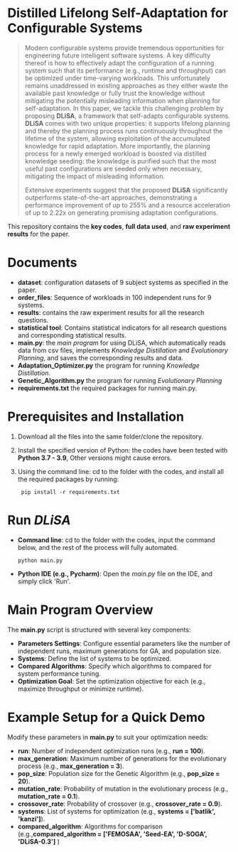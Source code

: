 # Distilled Lifelong Self-Adaptation for Configurable Systems

> Modern configurable systems provide tremendous opportunities for engineering future intelligent software systems. A key difficulty thereof is how to effectively adapt the configuration of a running system such that its performance (e.g., runtime and throughput) can be optimized under time-varying workloads. This unfortunately remains unaddressed in existing approaches as they either waste the available past knowledge or fully trust the knowledge without mitigating the potentially misleading information when planning for self-adaptation. In this paper, we tackle this challenging problem by proposing **DLiSA**, a framework that self-adapts configurable systems. **DLiSA** comes with two unique properties: it supports lifelong planning and thereby the planning process runs continuously throughout the lifetime of the system, allowing exploitation of the accumulated knowledge for rapid adaptation. More importantly, the planning process for a newly emerged workload is boosted via distilled knowledge seeding: the knowledge is purified such that the most useful past configurations are seeded only when necessary, mitigating the impact of misleading information.
> 
> Extensive experiments suggest that the proposed **DLiSA** significantly outperforms state-of-the-art approaches, demonstrating a performance improvement of up to 255\% and a resource acceleration of up to 2.22x on generating promising adaptation configurations.

This repository contains the **key codes**, **full data used**,  and **raw experiment results** for the paper.

# Documents

- **dataset**:
  configuration datasets of 9 subject systems as specified in the paper.
- **order_files**:
  Sequence of workloads in 100 independent runs for 9 systems.
- **results**:
  contains the raw experiment results for all the research questions.
- **statistical tool**:
  Contains statistical indicators for all research questions and corresponding statistical results.
- **main.py**:
  the *main program* for using DLiSA, which automatically reads data from csv files, implements *Knowledge Distillation* and *Evolutionary Planning*, and saves the corresponding results and data.
- **Adaptation_Optimizer.py**
  the program for running *Knowledge Distillation*.
- **Genetic_Algorithm.py**
  the program for running *Evolutionary Planning*
- **requirements.txt**
  the required packages for running main.py.

# Prerequisites and Installation
1. Download all the files into the same folder/clone the repository.

2. Install the specified version of Python:
   the codes have been tested with **Python 3.7 - 3.9**, Other versions might cause errors.

3. Using the command line: cd to the folder with the codes, and install all the required packages by running:

        pip install -r requirements.txt

# Run *DLiSA*

- **Command line**: cd to the folder with the codes, input the command below, and the rest of the process will fully automated.

      python main.py
- **Python IDE (e.g., Pycharm)**: Open the *main.py* file on the IDE, and simply click 'Run'.

# Main Program Overview
The **main.py** script is structured with several key components:

- **Parameters Settings**: Configure essential parameters like the number of independent runs, maximum generations for GA, and population size.
- **Systems**: Define the list of systems to be optimized.
- **Compared Algorithms**: Specify which algorithms to compared for system performance tuning.
- **Optimization Goal**: Set the optimization objective for each (e.g., maximize throughput or minimize runtime).

# Example Setup for a Quick Demo
Modify these parameters in **main.py** to suit your optimization needs:

- **run**: Number of independent optimization runs (e.g., **run = 100**).
- **max_generation**: Maximum number of generations for the evolutionary process (e.g., **max_generation = 3**).
- **pop_size**: Population size for the Genetic Algorithm (e.g., **pop_size = 20**).
- **mutation_rate**: Probability of mutation in the evolutionary process (e.g., **mutation_rate = 0.1**).
- **crossover_rate**: Probability of crossover (e.g., **crossover_rate = 0.9**).
- **systems**: List of systems for optimization (e.g., **systems = ['batlik', 'kanzi']**).
- **compared_algorithm**: Algorithms for comparison (e.g.,**compared_algorithm = ['FEMOSAA', 'Seed-EA', 'D-SOGA', 'DLiSA-0.3']** )

